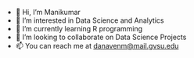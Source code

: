 - 👋 Hi, I’m Manikumar
- 👀 I’m interested in Data Science and Analytics
- 🌱 I’m currently learning R programming
- 💞️ I’m looking to collaborate on Data Science Projects
- 📫 You can reach me at danavenm@mail.gvsu.edu

<!---
danavenm/danavenm is a ✨ special ✨ repository because its `README.md` (this file) appears on your GitHub profile.
You can click the Preview link to take a look at your changes.
--->
